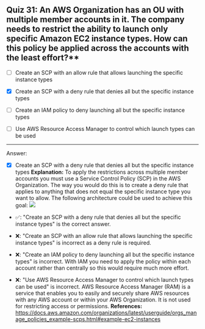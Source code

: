 ## Quiz 31: An AWS Organization has an OU with multiple member accounts in it. The company needs to restrict the ability to launch only specific Amazon EC2 instance types. How can this policy be applied across the accounts with the least effort?**

- [ ] Create an SCP with an allow rule that allows launching the specific instance types

- [x] Create an SCP with a deny rule that denies all but the specific instance types

- [ ] Create an IAM policy to deny launching all but the specific instance types

- [ ] Use AWS Resource Access Manager to control which launch types can be used

----
Answer:

- [x] Create an SCP with a deny rule that denies all but the specific instance types
  **Explanation:**
  To apply the restrictions across multiple member accounts you must use a Service Control Policy (SCP) in the AWS Organization. The way you would do this is to create a deny rule that applies to anything that does not equal the specific instance type you want to allow. The following architecture could be used to achieve this goal:
  ![](aws-solution-architecture-practice-quiz-1641093067361.png)
- ✅: "Create an SCP with a deny rule that denies all but the specific instance types" is the correct answer.

- ❌: "Create an SCP with an allow rule that allows launching the specific instance types" is incorrect as a deny rule is required.

- ❌: "Create an IAM policy to deny launching all but the specific instance types" is incorrect. With IAM you need to apply the policy within each account rather than centrally so this would require much more effort.

- ❌: "Use AWS Resource Access Manager to control which launch types can be used" is incorrect. AWS Resource Access Manager (RAM) is a service that enables you to easily and securely share AWS resources with any AWS account or within your AWS Organization. It is not used for restricting access or permissions.
  **References:**
  https://docs.aws.amazon.com/organizations/latest/userguide/orgs_manage_policies_example-scps.html#example-ec2-instances
